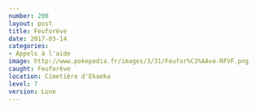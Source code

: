 ```yaml
---
number: 200
layout: post
title: Feuforêve
date: 2017-03-14
categories:
- Appels à l'aide
image: http://www.pokepedia.fr/images/3/31/Feufor%C3%AAve-RFVF.png
caught: Feuforêve
location: Cimetière d'Ekaeka
level: 7
version: Lune
---
```

